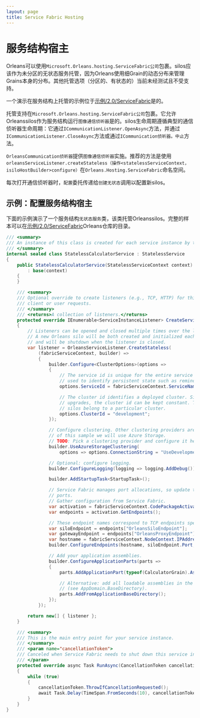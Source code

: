 ```yaml
---
layout: page
title: Service Fabric Hosting
---
```


# 服务结构宿主

Orleans可以使用`Microsoft.Orleans.hosting.ServiceFabric公司`包裹。silos应该作为未分区的无状态服务托管，因为Orleans使用细Grain的动态分布来管理Grains本身的分布。其他托管选项（分区的、有状态的）当前未经测试且不受支持。

一个演示在服务结构上托管的示例位于[示例/2.0/ServiceFabric](https://github.com/dotnet/orleans/tree/master/Samples/2.0/ServiceFabric)是的。

托管支持在`Microsoft.Orleans.hosting.ServiceFabric公司`包裹。它允许Orleanssilos作为服务结构运行`图像通信侦听器`是的。silos生命周期遵循典型的通信侦听器生命周期：它通过`ICommunicationListener.OpenAsync`方法，并通过`ICommunicationListener.CloseAsync`方法或通过`ICommunication侦听器。中止`方法。

`OrleansCommunication侦听器`提供`图像通信侦听器`实施。推荐的方法是使用`orleansServiceListener.createStateless（操作<statelessServiceContext，isiloHostBuilder>configure）`在`Orleans.Hosting.ServiceFabric`命名空间。

每次打开通信侦听器时，`配置`委托传递给`创建无状态`调用以配置新silos。

## 示例：配置服务结构宿主

下面的示例演示了一个服务结构`无状态服务`类，该类托管Orleanssilos。完整的样本可以在[示例/2.0/ServiceFabric](https://github.com/dotnet/orleans/tree/master/Samples/2.0/ServiceFabric)Orleans仓库的目录。

```csharp
/// <summary>
/// An instance of this class is created for each service instance by the Service Fabric runtime.
/// </summary>
internal sealed class StatelessCalculatorService : StatelessService
{
    public StatelessCalculatorService(StatelessServiceContext context)
        : base(context)
    {
    }

    /// <summary>
    /// Optional override to create listeners (e.g., TCP, HTTP) for this service replica to handle
    /// client or user requests.
    /// </summary>
    /// <returns>A collection of listeners.</returns>
    protected override IEnumerable<ServiceInstanceListener> CreateServiceInstanceListeners()
    {
        // Listeners can be opened and closed multiple times over the lifetime of a service instance.
        // A new Orleans silo will be both created and initialized each time the listener is opened
        // and will be shutdown when the listener is closed.
        var listener = OrleansServiceListener.CreateStateless(
            (fabricServiceContext, builder) =>
            {
                builder.Configure<ClusterOptions>(options =>
                {
                    // The service id is unique for the entire service over its lifetime. This is
                    // used to identify persistent state such as reminders and grain state.
                    options.ServiceId = fabricServiceContext.ServiceName.ToString();

                    // The cluster id identifies a deployed cluster. Since Service Fabric uses rolling
                    // upgrades, the cluster id can be kept constant. This is used to identify which
                    // silos belong to a particular cluster.
                    options.ClusterId = "development";
                });

                // Configure clustering. Other clustering providers are available, but for the purpose
                // of this sample we will use Azure Storage.
                // TODO: Pick a clustering provider and configure it here.
                builder.UseAzureStorageClustering(
                    options => options.ConnectionString = "UseDevelopmentStorage=true");

                // Optional: configure logging.
                builder.ConfigureLogging(logging => logging.AddDebug());

                builder.AddStartupTask<StartupTask>();

                // Service Fabric manages port allocations, so update the configuration using those
                // ports.
                // Gather configuration from Service Fabric.
                var activation = fabricServiceContext.CodePackageActivationContext;
                var endpoints = activation.GetEndpoints();

                // These endpoint names correspond to TCP endpoints specified in ServiceManifest.xml
                var siloEndpoint = endpoints["OrleansSiloEndpoint"];
                var gatewayEndpoint = endpoints["OrleansProxyEndpoint"];
                var hostname = fabricServiceContext.NodeContext.IPAddressOrFQDN;
                builder.ConfigureEndpoints(hostname, siloEndpoint.Port, gatewayEndpoint.Port);

                // Add your application assemblies.
                builder.ConfigureApplicationParts(parts =>
                {
                    parts.AddApplicationPart(typeof(CalculatorGrain).Assembly).WithReferences();

                    // Alternative: add all loadable assemblies in the current base path
                    // (see AppDomain.BaseDirectory).
                    parts.AddFromApplicationBaseDirectory();
                });
            });

        return new[] { listener };
    }

    /// <summary>
    /// This is the main entry point for your service instance.
    /// </summary>
    /// <param name="cancellationToken">
    /// Canceled when Service Fabric needs to shut down this service instance.
    /// </param>
    protected override async Task RunAsync(CancellationToken cancellationToken)
    {
        while (true)
        {
            cancellationToken.ThrowIfCancellationRequested();
            await Task.Delay(TimeSpan.FromSeconds(10), cancellationToken);
        }
    }
}
```

